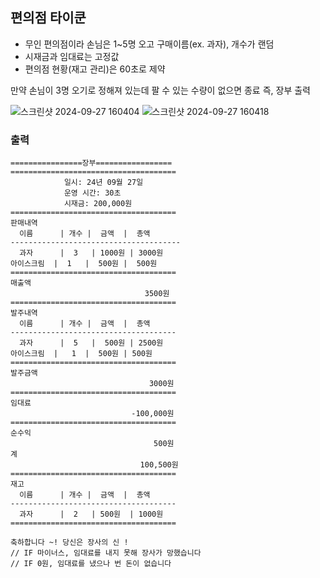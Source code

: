 ## 편의점 타이쿤
- 무인 편의점이라 손님은 1~5명 오고 구매이름(ex. 과자), 개수가 랜덤
- 시재금과 임대료는 고정값
- 편의점 현황(재고 관리)은 60초로 제약

만약 손님이 3명 오기로 정해져 있는데 팔 수 있는 수량이 없으면 종료 즉, 장부 출력


![스크린샷 2024-09-27 160404](https://github.com/user-attachments/assets/a2705f48-159d-475f-992f-89504604cb1c)
![스크린샷 2024-09-27 160418](https://github.com/user-attachments/assets/9605079b-8664-49ab-b158-ac3df16b5cfb)

### 출력
```
================장부=================
=====================================
            일시: 24년 09월 27일
            운영 시간: 30초
            시재금: 200,000원
=====================================
판매내역
  이름      | 개수 |  금액  |  총액
--------------------------------------
  과자      |  3   | 1000원 | 3000원
아이스크림  |  1   |  500원 |  500원
=====================================
매출액
                              3500원
=====================================
발주내역
  이름      | 개수 |  금액  |  총액
-------------------------------------
  과자      |  5   |  500원 | 2500원
아이스크림  |   1  |  500원 | 500원
=====================================
발주금액
                               3000원
=====================================
임대료
                           -100,000원
=====================================
순수익
                                500원
계
                             100,500원
=====================================
재고
  이름      | 개수 |  금액  |  총액
-------------------------------------
  과자      |  2   | 500원  | 1000원
=====================================

축하합니다 ~! 당신은 장사의 신 !
// IF 마이너스, 임대료를 내지 못해 장사가 망했습니다
// IF 0원, 임대료를 냈으나 번 돈이 없습니다
```
